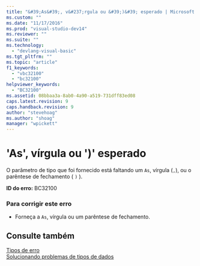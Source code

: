 ```yaml
---
title: "&#39;As&#39;, v&#237;rgula ou &#39;)&#39; esperado | Microsoft Docs"
ms.custom: ""
ms.date: "11/17/2016"
ms.prod: "visual-studio-dev14"
ms.reviewer: ""
ms.suite: ""
ms.technology: 
  - "devlang-visual-basic"
ms.tgt_pltfrm: ""
ms.topic: "article"
f1_keywords: 
  - "vbc32100"
  - "bc32100"
helpviewer_keywords: 
  - "BC32100"
ms.assetid: 08bbaa3a-8ab0-4a90-a519-731dff83ed08
caps.latest.revision: 9
caps.handback.revision: 9
author: "stevehoag"
ms.author: "shoag"
manager: "wpickett"
---
```

# &#39;As&#39;, v&#237;rgula ou &#39;)&#39; esperado
O parâmetro de tipo que foi fornecido está faltando um `As`, vírgula \(`,`\), ou o parêntese de fechamento \( `)` \).  
  
 **ID do erro:** BC32100  
  
### Para corrigir este erro  
  
-   Forneça a `As`, vírgula ou um parêntese de fechamento.  
  
## Consulte também  
 [Tipos de erro](../../visual-basic/programming-guide/language-features/error-types.md)   
 [Solucionando problemas de tipos de dados](../../visual-basic/programming-guide/language-features/data-types/troubleshooting-data-types.md)